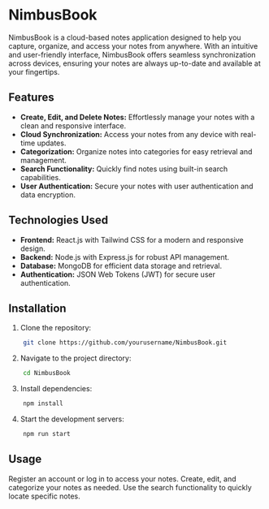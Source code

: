 # NimbusBook

NimbusBook is a cloud-based notes application designed to help you capture, organize, and access your notes from anywhere. With an intuitive and user-friendly interface, NimbusBook offers seamless synchronization across devices, ensuring your notes are always up-to-date and available at your fingertips.

## Features

- **Create, Edit, and Delete Notes:** Effortlessly manage your notes with a clean and responsive interface.
- **Cloud Synchronization:** Access your notes from any device with real-time updates.
- **Categorization:** Organize notes into categories for easy retrieval and management.
- **Search Functionality:** Quickly find notes using built-in search capabilities.
- **User Authentication:** Secure your notes with user authentication and data encryption.

## Technologies Used

- **Frontend:** React.js with Tailwind CSS for a modern and responsive design.
- **Backend:** Node.js with Express.js for robust API management.
- **Database:** MongoDB for efficient data storage and retrieval.
- **Authentication:** JSON Web Tokens (JWT) for secure user authentication.

## Installation

1. Clone the repository:

```bash
    git clone https://github.com/yourusername/NimbusBook.git
```

2. Navigate to the project directory:

```bash
    cd NimbusBook
```

3. Install dependencies:

```bash
    npm install
```

4. Start the development servers:

```bash
    npm run start

```

## Usage

Register an account or log in to access your notes.
Create, edit, and categorize your notes as needed.
Use the search functionality to quickly locate specific notes.
